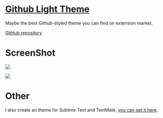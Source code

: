 # [Github Light Theme](https://marketplace.visualstudio.com/items?itemName=Hyzeta.vscode-theme-github-light)

Maybe the best Github-styled theme you can find on extension market.

[GitHub repository](https://github.com/Hyzeta/vscode-theme-github-light)

# ScreenShot

![](https://github.com/Hyzeta/resources/raw/master/vscode-github-theme/github-theme-0.png)

![](https://github.com/Hyzeta/resources/raw/master/vscode-github-theme/github-theme-1.png)

# Other

I also create an theme for Sublime Text and TextMate, [you can get it here](https://github.com/Hyzeta/sublime-theme-github-light).